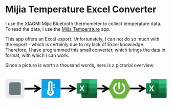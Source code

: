 # Mijia Temperature Excel Converter
I use the XIAOMI Mijia Bluetooth thermometer to collect temperature data. To read the data, I use the [Mijia Temperature](https://play.google.com/store/apps/details?id=com.bn.mitemp2) app.

This app offers an Excel export. Unfortunately, I can not do so much with the export - which is certainly due to my lack of Excel knowledge. Therefore, I have programmed this small converter, which brings the data in format, with which I can work.


Since a picture is worth a thousand words, here is a pictorial overview:

![Overview](overview.png)
